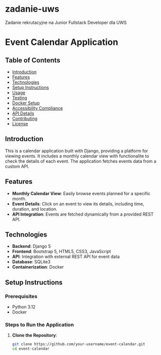 # zadanie-uws
Zadanie rekrutacyjne na Junior Fullstack Developer dla UWS

# Event Calendar Application

## Table of Contents
- [Introduction](#introduction)
- [Features](#features)
- [Technologies](#technologies)
- [Setup Instructions](#setup-instructions)
- [Usage](#usage)
- [Testing](#testing)
- [Docker Setup](#docker-setup)
- [Accessibility Compliance](#accessibility-compliance)
- [API Details](#api-details)
- [Contributing](#contributing)
- [License](#license)

## Introduction
This is a calendar application built with Django, providing a platform for viewing events. It includes a monthly calendar view with functionalite to check the details of each event. The application fetches events data from a custom API.

## Features
- **Monthly Calendar View**: Easily browse events planned for a specific month.
- **Event Details**: Click on an event to view its details, including time, duration, and location.
- **API Integration**: Events are fetched dynamically from a provided REST API.

## Technologies
- **Backend**: Django 5
- **Frontend**: Bootstrap 5, HTML5, CSS3, JavaScript
- **API**: Integration with external REST API for event data
- **Database**: SQLite3
- **Containerization**: Docker

## Setup Instructions

### Prerequisites
- Python 3.12
- Docker

### Steps to Run the Application

1. **Clone the Repository**:
   ```bash
   git clone https://github.com/your-username/event-calendar.git
   cd event-calendar
